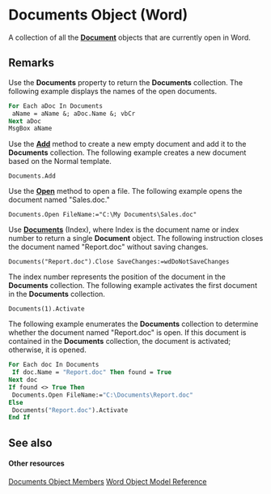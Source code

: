 
# Documents Object (Word)

A collection of all the  **[Document](8d83487a-2345-a036-a916-971c9db5b7fb.md)** objects that are currently open in Word.


## Remarks

Use the  **Documents** property to return the **Documents** collection. The following example displays the names of the open documents.


```vb
For Each aDoc In Documents 
 aName = aName &; aDoc.Name &; vbCr 
Next aDoc 
MsgBox aName
```

Use the  **[Add](04b81417-cde9-4657-7737-90d266d05487.md)** method to create a new empty document and add it to the **Documents** collection. The following example creates a new document based on the Normal template.




```
Documents.Add
```

Use the  **[Open](9e61e9d5-58d1-833a-5f93-b87299deb400.md)** method to open a file. The following example opens the document named "Sales.doc."




```
Documents.Open FileName:="C:\My Documents\Sales.doc"
```

Use  **[Documents](7e477cb3-ae65-685a-0083-1826efe86703.md)** (Index), where Index is the document name or index number to return a single **Document** object. The following instruction closes the document named "Report.doc" without saving changes.




```
Documents("Report.doc").Close SaveChanges:=wdDoNotSaveChanges
```

The index number represents the position of the document in the  **Documents** collection. The following example activates the first document in the **Documents** collection.




```
Documents(1).Activate
```

The following example enumerates the  **Documents** collection to determine whether the document named "Report.doc" is open. If this document is contained in the **Documents** collection, the document is activated; otherwise, it is opened.




```vb
For Each doc In Documents 
 If doc.Name = "Report.doc" Then found = True 
Next doc 
If found <> True Then 
 Documents.Open FileName:="C:\Documents\Report.doc" 
Else 
 Documents("Report.doc").Activate 
End If
```


## See also


#### Other resources


[Documents Object Members](939decec-9b3c-92fc-796c-2eeb9c2165ce.md)
[Word Object Model Reference](http://msdn.microsoft.com/library/be452561-b436-bb9b-6f94-3faa9a74a6fd%28Office.15%29.aspx)
